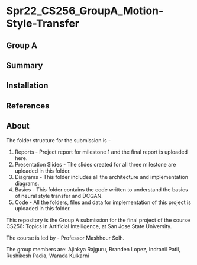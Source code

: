 # Spr22_CS256_GroupA_Motion-Style-Transfer

## Group A

## Summary
 
## Installation 

## References

## About

The folder structure for the submission is - 

1. Reports - Project report for milestone 1 and the final report is uploaded here.
2. Presentation Slides - The slides created for all three milestone are uploaded in this folder. 
3. Diagrams - This folder includes all the architecture and implementation diagrams.
4. Basics - This folder contains the code written to understand the basics of neural style transfer and DCGAN. 
5. Code - All the folders, files and data for implementation of this project is uploaded in this folder.  

This repository is the Group A submission for the final project of the course CS256: Topics in Artificial Intelligence, at San Jose State University. 

The course is led by - Professor Mashhour Solh.

The group members are: Ajinkya Rajguru, Branden Lopez, Indranil Patil, Rushikesh Padia, Warada Kulkarni
